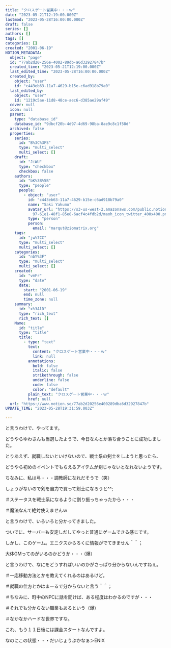 ```yaml
---
title: "クロスゲート営業中・・・ｗ"
date: "2023-05-21T12:19:00.000Z"
lastmod: "2023-05-28T16:00:00.000Z"
draft: false
series: []
authors: []
tags: []
categories: []
created: "2001-06-19"
NOTION_METADATA:
  object: "page"
  id: "77ab2d20-256e-4002-89db-a6d32927847b"
  created_time: "2023-05-21T12:19:00.000Z"
  last_edited_time: "2023-05-28T16:00:00.000Z"
  created_by:
    object: "user"
    id: "c443eb63-11a7-4629-b15e-c6ad918b79a0"
  last_edited_by:
    object: "user"
    id: "1219c5ae-11d8-48ce-aec6-d385ae29af49"
  cover: null
  icon: null
  parent:
    type: "database_id"
    database_id: "9dbcf20b-4d97-4d69-98ba-8ae9c8c1f58d"
  archived: false
  properties:
    series:
      id: "B%3C%3FS"
      type: "multi_select"
      multi_select: []
    draft:
      id: "JiWU"
      type: "checkbox"
      checkbox: false
    authors:
      id: "bK%3B%5B"
      type: "people"
      people:
        - object: "user"
          id: "c443eb63-11a7-4629-b15e-c6ad918b79a0"
          name: "Saki Yakumo"
          avatar_url: "https://s3-us-west-2.amazonaws.com/public.notion-static.com/3ad1c4\
            97-61e1-48f1-85e8-6acf4c4fdb2d/maoh_icon_twitter_400x400.png"
          type: "person"
          person:
            email: "marqut@ziomatrix.org"
    tags:
      id: "jw%7CC"
      type: "multi_select"
      multi_select: []
    categories:
      id: "nbY%3F"
      type: "multi_select"
      multi_select: []
    created:
      id: "vmFr"
      type: "date"
      date:
        start: "2001-06-19"
        end: null
        time_zone: null
    summary:
      id: "x%3AlD"
      type: "rich_text"
      rich_text: []
    Name:
      id: "title"
      type: "title"
      title:
        - type: "text"
          text:
            content: "クロスゲート営業中・・・ｗ"
            link: null
          annotations:
            bold: false
            italic: false
            strikethrough: false
            underline: false
            code: false
            color: "default"
          plain_text: "クロスゲート営業中・・・ｗ"
          href: null
  url: "https://www.notion.so/77ab2d20256e400289dba6d32927847b"
UPDATE_TIME: "2023-05-28T19:31:59.003Z"

---
```

<link rel="stylesheet" href="https://cdn.jsdelivr.net/npm/katex@0.16.2/dist/katex.min.css" integrity="sha384-bYdxxUwYipFNohQlHt0bjN/LCpueqWz13HufFEV1SUatKs1cm4L6fFgCi1jT643X" crossorigin="anonymous">


と言うわけで、やってます。


どうやらゆわさんも当選したようで、今日なんとか落ち合うことに成功しました。


とりあえず、就職しないといけないので、戦士系の剣士をしようと思ったら、


どうやら初めのイベントでもらえるアイテムが剣じゃないとなれないようです。


ちなみに、私は弓・・・調教師になれだそうで（笑）


しょうがないので剣を自力で買って剣士になろうと^^;


＃ステータスを戦士系になるように割り振っちゃったから・・・


＃魔法なんて絶対使えませんｗ


と言うわけで、いろいろと分かってきました。


ついでに、サーバーも安定しだしてやっと普通にゲームできる感じです。


しかし、このゲーム。エニクスからろくに情報がでてきません＾＾；


大体GMってのがいるのかどうか・・・（爆）


と言うわけで、なにをどうすればいいのかがさっぱり分からないんですねぇ。


＃一応移動方法とかを教えてくれるのはあるけど。


＃就職の仕方とかはまーるで分からないと言う＾＾；


＃ちなみに、町中のNPCに話を聞けば、ある程度はわかるのですが・・・


＃それでも分からない職業もあるという（爆）


＃なかなかハードな世界ですな。


これ、もう１１日後には課金スタートなんですよ。


なのにこの状態・・・だいじょうぶかなぁ＞ENIX

